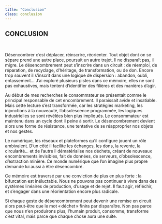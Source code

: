 ```yaml
---
title: "Conclusion"
class: conclusion
---
```


## CONCLUSION

<br class="breakpage">

Désencombrer c’est déplacer, réinscrire, réorienter. Tout objet dont on se sépare prend une autre place, poursuit un autre trajet. Il ne disparaît pas, il migre.  Le désencombrement peut s’inscrire dans un circuit : de réemploi, de réparation, de recyclage, d’héritage, de transformation, ou de don. Encore trop souvent il s’inscrit dans une logique de dispersion : abandon, oubli, entassement… J’ai exploré plusieurs pistes dans ce mémoire, elles ne sont pas exhaustives, mais tentent d’identifier des filières et des manières d’agir. 

Au début de mes recherches le consommateur se présentait comme le principal responsable de cet encombrement. Il paraissait avide et insatiable. Mais cette lecture s’est transformée, car les stratégies marketing, les injonctions à la nouveauté, l’obsolescence programmée, les logiques industrielles se sont révélées bien plus impliqués. Le consommateur est maintenu dans un cycle dont il peine à sortir. Le désencombrement devient alors une forme de résistance, une tentative de se réapproprier nos objets et nos gestes. 

Le numérique, les réseaux et plateformes qu’il configure jouent un rôle ambivalent. D’un côté il facilite les échanges, les dons, la revente, la circularité… et de l’autre il dématérialise nos déchets, créant de nouveaux encombrements invisibles, fait de données, de serveurs, d’obsolescence, d’extraction minière. Ce monde numérique que l’on imagine plus propre demande lui aussi à être désencombré. 

Ce mémoire est traversé par une conviction de plus en plus forte : la bifurcation est inéluctable. Nous ne pouvons pas continuer à vivre dans des systèmes linéaires de production, d’usage et de rejet. Il faut agir, réfléchir, et s’engager dans une réorientation encore plus radicale. 

Si chaque geste de désencombrement peut devenir une remise en circuit alors peut-être que le mot « déchet » finira par disparaître. Non pas parce que nous n’en produirons plus, l’humain produit, consomme, transforme c’est vital, mais parce que chaque chose aura une suite.

